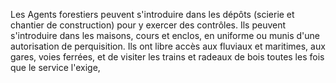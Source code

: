 Les Agents forestiers peuvent s'introduire dans les dépôts (scierie et chantier de construction) pour y exercer des contrôles. Ils peuvent s'introduire dans les maisons, cours et enclos, en uniforme ou munis d'une autorisation de perquisition. Ils ont libre accès aux fluviaux et maritimes, aux gares, voies ferrées, et de visiter les trains et radeaux de bois toutes les fois que le service l'exige,